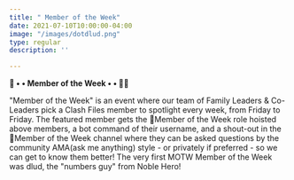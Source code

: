 ```yaml
---
title: " Member of the Week"
date: 2021-07-10T10:00:00-04:00
image: "/images/dotdlud.png"
type: regular
description: ''

---
```

**🙋 • • Member of the Week • • 🙋‍♂️**

"Member of the Week" is an event where our team of Family Leaders & Co-Leaders pick a Clash Files member to spotlight every week, from Friday to Friday. The featured member gets the 🍕Member of the Week role hoisted above members, a bot command of their username, and a shout-out in the 💖Member of the Week channel where they can be asked questions by the community AMA(ask me anything) style - or privately if preferred - so we can get to know them better! The very first MOTW Member of the Week was dlud, the "numbers guy" from Noble Hero!